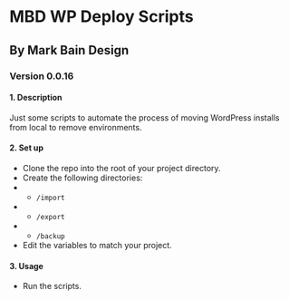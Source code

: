 # MBD WP Deploy Scripts

## By Mark Bain Design

### Version 0.0.16

#### 1. Description

Just some scripts to automate the process of moving WordPress installs from local to remove environments. 

#### 2. Set up

* Clone the repo into the root of your project directory.
* Create the following directories:
* * `/import`
* * `/export`
* * `/backup`
* Edit the variables to match your project.

#### 3. Usage

* Run the scripts.